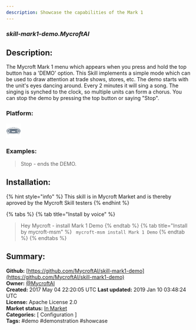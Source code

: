 ```yaml
---
description: Showcase the capabilities of the Mark 1
---
```


### _skill-mark1-demo.MycroftAI_  
## Description:  
The Mycroft Mark 1 menu which appears when you press and hold the top button
has a 'DEMO' option.  This Skill implements a simple mode which can be used
to draw attention at trade shows, stores, etc.
The demo starts with the unit's eyes dancing around.  Every 2 minutes it will
sing a song.  The singing is synched to the clock, so multiple units can form
a chorus.
You can stop the demo by pressing the top button or saying "Stop".  
### Platform:  
 ![Mark I](../.gitbook/assets/mark-1-icon.png)   
### Examples:  
> Stop - ends the DEMO.  
  
## Installation:  
{% hint style="info" %}
This skill is in Mycroft Market and is thereby aproved by the Mycroft Skill testers
{% endhint %}
    
{% tabs %}
{% tab title="Install by voice" %}
> Hey Mycroft - install Mark 1 Demo
{% endtab %}
  {% tab title="Install by mycroft-msm" %}
``` mycroft-msm install Mark 1 Demo```
{% endtab %}
  {% endtabs %}
    
## Summary:  
**Github:** [https://github.com/MycroftAI/skill-mark1-demo](https://github.com/MycroftAI/skill-mark1-demo)  
**Owner:** [@MycroftAI](https://github.com/MycroftAI)  
**Created:** 2017 May 04 22:20:05 UTC  **Last updated:** 2019 Jan 10 03:48:24 UTC  
**License:** Apache License 2.0  
**Market status:** [In Market](https://market.mycroft.ai/skill/mycroft-mark-1-demo)  
**Categories:** [ Configuration ]   
**Tags:** \#demo \#demonstration \#showcase   
